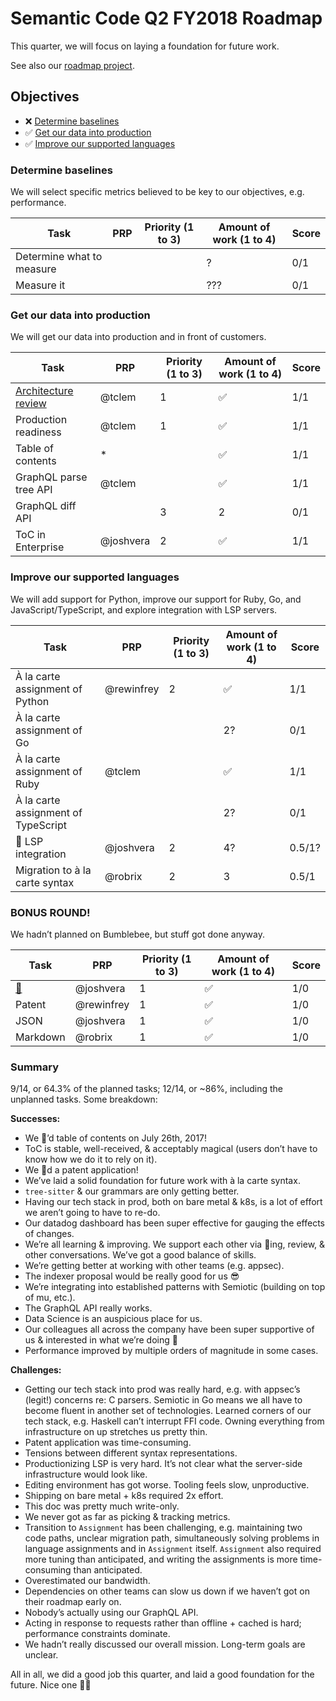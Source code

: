 # Semantic Code Q2 FY2018 Roadmap

This quarter, we will focus on laying a foundation for future work.

See also our [roadmap project][].


## Objectives

- ❌ [Determine baselines](#determine-baselines)
- ✅ [Get our data into production](#get-our-data-into-production)
- ✅ [Improve our supported languages](#improve-our-supported-languages)

### Determine baselines

We will select specific metrics believed to be key to our objectives, e.g. performance.

Task                      | PRP | Priority (1 to 3) | Amount of work (1 to 4) | Score
----                      | --- | ----------------- | ----------------------- | -----
Determine what to measure |     |                   | ?                       | 0/1
Measure it                |     |                   | ???                     | 0/1


### Get our data into production

We will get our data into production and in front of customers.

Task                    | PRP        | Priority (1 to 3) | Amount of work (1 to 4) | Score
----                    | ---        | ----------------- | ----------------------- | -----
[Architecture review][] | @tclem     | 1                 | ✅                       | 1/1
Production readiness    | @tclem     | 1                 | ✅                       | 1/1
Table of contents       | *          |                   | ✅                       | 1/1
GraphQL parse tree API  | @tclem     |                   | ✅                       | 1/1
GraphQL diff API        |            | 3                 | 2                       | 0/1
ToC in Enterprise       | @joshvera  | 2                 | ✅                       | 1/1


### Improve our supported languages

We will add support for Python, improve our support for Ruby, Go, and JavaScript/TypeScript, and explore integration with LSP servers.

Task                                | PRP        | Priority (1 to 3) | Amount of work (1 to 4) | Score
----                                | ---        | ----------------- | ----------------------- | -----
À la carte assignment of Python     | @rewinfrey | 2                 | ✅                       | 1/1
À la carte assignment of Go         |            |                   | 2?                      | 0/1
À la carte assignment of Ruby       | @tclem     |                   | ✅                       | 1/1
À la carte assignment of TypeScript |            |                   | 2?                      | 0/1
🚀 LSP integration                   | @joshvera  | 2                 | 4?                      | 0.5/1?
Migration to à la carte syntax      | @robrix    | 2                 | 3                       | 0.5/1


### BONUS ROUND!

We hadn’t planned on Bumblebee, but stuff got done anyway.

| Task            | PRP        | Priority (1 to 3) | Amount of work (1 to 4) | Score |
| --------------- | ---------- | ----------------- | ----------------------- | ----- |
| [🐝][bumblebee] | @joshvera  | 1                 | ✅                       | 1/0  |
| Patent          | @rewinfrey | 1                 | ✅                       | 1/0  |
| JSON            | @joshvera  | 1                 | ✅                       | 1/0  |
| Markdown        | @robrix    | 1                 | ✅                       | 1/0  |


### Summary

9/14, or 64.3% of the planned tasks; 12/14, or ~86%, including the unplanned tasks. Some breakdown:

**Successes:**

- We 🚢’d table of contents on July 26th, 2017!
- ToC is stable, well-received, & acceptably magical (users don’t have to know how we do it to rely on it).
- We 🚢d a patent application!
- We’ve laid a solid foundation for future work with à la carte syntax.
- `tree-sitter` & our grammars are only getting better.
- Having our tech stack in prod, both on bare metal & k8s, is a lot of effort we aren’t going to have to re-do.
- Our datadog dashboard has been super effective for gauging the effects of changes.
- We’re all learning & improving. We support each other via 🍐ing, review, & other conversations. We’ve got a good balance of skills.
- We’re getting better at working with other teams (e.g. appsec).
- The indexer proposal would be really good for us 😎
- We’re integrating into established patterns with Semiotic (building on top of mu, etc.).
- The GraphQL API really works.
- Data Science is an auspicious place for us.
- Our colleagues all across the company have been super supportive of us & interested in what we’re doing 💖
- Performance improved by multiple orders of magnitude in some cases.

**Challenges:**

- Getting our tech stack into prod was really hard, e.g. with appsec’s (legit!) concerns re: C parsers. Semiotic in Go means we all have to become fluent in another set of technologies. Learned corners of our tech stack, e.g. Haskell can’t interrupt FFI code. Owning everything from infrastructure on up stretches us pretty thin.
- Patent application was time-consuming.
- Tensions between different syntax representations.
- Productionizing LSP is very hard. It’s not clear what the server-side infrastructure would look like.
- Editing environment has got worse. Tooling feels slow, unproductive.
- Shipping on bare metal + k8s required 2x effort.
- This doc was pretty much write-only.
- We never got as far as picking & tracking metrics.
- Transition to `Assignment` has been challenging, e.g. maintaining two code paths, unclear migration path, simultaneously solving problems in language assignments and in `Assignment` itself. `Assignment` also required more tuning than anticipated, and writing the assignments is more time-consuming than anticipated.
- Overestimated our bandwidth.
- Dependencies on other teams can slow us down if we haven’t got on their roadmap early on.
- Nobody’s actually using our GraphQL API.
- Acting in response to requests rather than offline + cached is hard; performance constraints dominate.
- We hadn’t really discussed our overall mission. Long-term goals are unclear.

All in all, we did a good job this quarter, and laid a good foundation for the future. Nice one 🤘🏻

[roadmap project]: https://github.com/github/semantic-diff/projects/5
[Architecture review]: https://github.com/github/architecture/issues/12
[bumblebee]: https://donttrysohard.files.wordpress.com/2010/12/oprah-bees.gif

